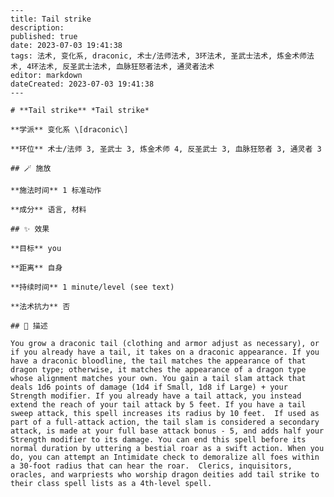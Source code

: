 
    ---
    title: Tail strike
    description: 
    published: true
    date: 2023-07-03 19:41:38
    tags: 法术, 变化系, draconic, 术士/法师法术, 3环法术, 圣武士法术, 炼金术师法术, 4环法术, 反圣武士法术, 血脉狂怒者法术, 通灵者法术
    editor: markdown
    dateCreated: 2023-07-03 19:41:38
    ---

    # **Tail strike** *Tail strike*

    **学派** 变化系 \[draconic\] 

    **环位** 术士/法师 3, 圣武士 3, 炼金术师 4, 反圣武士 3, 血脉狂怒者 3, 通灵者 3

    ## 🪄 施放

    **施法时间** 1 标准动作

    **成分** 语言, 材料

    ## ✨ 效果 

    **目标** you 

    **距离** 自身  

    **持续时间** 1 minute/level (see text) 

    **法术抗力** 否

    ## 📖 描述

    You grow a draconic tail (clothing and armor adjust as necessary), or if you already have a tail, it takes on a draconic appearance. If you have a draconic bloodline, the tail matches the appearance of that dragon type; otherwise, it matches the appearance of a dragon type whose alignment matches your own. You gain a tail slam attack that deals 1d6 points of damage (1d4 if Small, 1d8 if Large) + your Strength modifier. If you already have a tail attack, you instead extend the reach of your tail attack by 5 feet. If you have a tail sweep attack, this spell increases its radius by 10 feet.  If used as part of a full-attack action, the tail slam is considered a secondary attack, is made at your full base attack bonus - 5, and adds half your Strength modifier to its damage. You can end this spell before its normal duration by uttering a bestial roar as a swift action. When you do, you can attempt an Intimidate check to demoralize all foes within a 30-foot radius that can hear the roar.  Clerics, inquisitors, oracles, and warpriests who worship dragon deities add tail strike to their class spell lists as a 4th-level spell.
    
